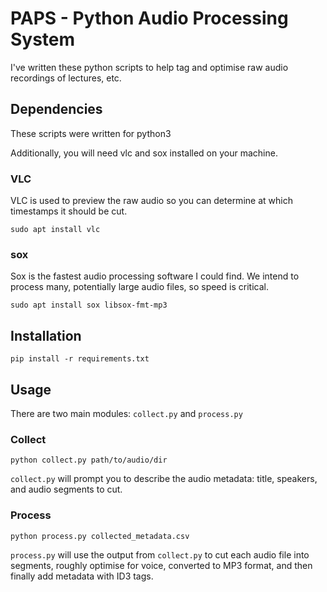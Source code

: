 # PAPS - Python Audio Processing System

I've written these python scripts to help tag and optimise raw audio 
recordings of lectures, etc.

## Dependencies

These scripts were written for python3

Additionally, you will need vlc and sox installed on your machine.

### VLC

VLC is used to preview the raw audio so you can determine at which
timestamps it should be cut.

	sudo apt install vlc

### sox

Sox is the fastest audio processing software I could find. We intend to
process many, potentially large audio files, so speed is critical.

	sudo apt install sox libsox-fmt-mp3

## Installation

	pip install -r requirements.txt

## Usage

There are two main modules: `collect.py` and `process.py`

### Collect

	python collect.py path/to/audio/dir

`collect.py` will prompt you to describe the audio metadata: title, 
speakers, and audio segments to cut.

### Process

	python process.py collected_metadata.csv

`process.py` will use the output from `collect.py` to cut each audio
file into segments, roughly optimise for voice, converted to MP3 format,
and then finally add metadata with ID3 tags.
